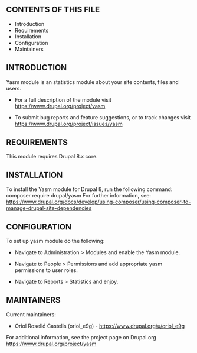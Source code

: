 CONTENTS OF THIS FILE
---------------------

* Introduction
* Requirements
* Installation
* Configuration
* Maintainers


INTRODUCTION
------------

Yasm module is an statistics module about your site contents, files and users.

 * For a full description of the module visit
   https://www.drupal.org/project/yasm

 * To submit bug reports and feature suggestions, or to track changes visit
   https://www.drupal.org/project/issues/yasm


REQUIREMENTS
------------

This module requires Drupal 8.x core.


INSTALLATION
------------

To install the Yasm module for Drupal 8, run the following command:
composer require drupal/yasm
For further information, see:
https://www.drupal.org/docs/develop/using-composer/using-composer-to-manage-drupal-site-dependencies


CONFIGURATION
-------------

To set up yasm module do the following:

 * Navigate to Administration > Modules and enable the Yasm module.

 * Navigate to People > Permissions and add appropriate yasm permissions to
   user roles.

 * Navigate to Reports > Statistics and enjoy.


MAINTAINERS
-----------

Current maintainers:

 * Oriol Roselló Castells (oriol_e9g) - https://www.drupal.org/u/oriol_e9g

For additional information, see the project page on Drupal.org
<https://www.drupal.org/project/yasm>
